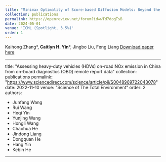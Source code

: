 ```yaml
---
title: "Minimax Optimality of Score-based Diffusion Models: Beyond the Density Lower Bound Assumptions"
collection: publications
permalink: https://openreview.net/forum?id=wTd7dogTsB
date: 2024-05-01
venue: 'ICML (Spotlight, 3.5%)'
order: 1
---
```

Kaihong Zhang*, **Caitlyn H. Yin***, Jingbo Liu, Feng Liang
[Download paper here](https://openreview.net/pdf?id=wTd7dogTsB)

---
title: "Assessing heavy-duty vehicles (HDVs) on-road NOx emission in China from on-board diagnostics (OBD) remote report data"
collection: publications
permalink: "https://www.sciencedirect.com/science/article/pii/S0048969722043078"
date: 2022-11-10
venue: "Science of The Total Environment"
order: 2
authors:
  - Junfang Wang
  - Rui Wang
  - Heqi Yin
  - Yunjing Wang
  - Hongli Wang
  - Chaohua He
  - Jindong Liang
  - Dongquan He
  - Hang Yin
  - Kebin He
---
